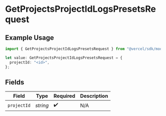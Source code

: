 # GetProjectsProjectIdLogsPresetsRequest

## Example Usage

```typescript
import { GetProjectsProjectIdLogsPresetsRequest } from "@vercel/sdk/models/getprojectsprojectidlogspresetsop.js";

let value: GetProjectsProjectIdLogsPresetsRequest = {
  projectId: "<id>",
};
```

## Fields

| Field              | Type               | Required           | Description        |
| ------------------ | ------------------ | ------------------ | ------------------ |
| `projectId`        | *string*           | :heavy_check_mark: | N/A                |